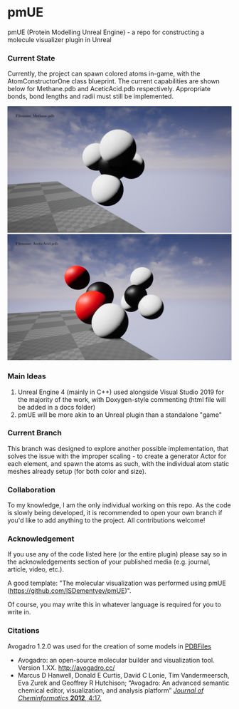 # pmUE
pmUE (Protein Modelling Unreal Engine) - a repo for constructing a molecule visualizer plugin in Unreal

### Current State
Currently, the project can spawn colored atoms in-game, with the AtomConstructorOne class blueprint. The current capabilities are shown below for Methane.pdb and AceticAcid.pdb respectively. Appropriate bonds, bond lengths and radii must still be implemented.

![Methane](https://github.com/ISDementyev/pmUE/blob/main/Screenshots/MethaneWithColor.png "Spawned Methane with Color")
![AceticAcid](https://github.com/ISDementyev/pmUE/blob/main/Screenshots/AceticAcidWithColor.png "Spawned Acetic Acid with Color")

### Main Ideas
1. Unreal Engine 4 (mainly in C++) used alongside Visual Studio 2019 for the majority of the work, with Doxygen-style commenting (html file will be added in a docs folder)
2. pmUE will be more akin to an Unreal plugin than a standalone "game"

### Current Branch
This branch was designed to explore another possible implementation, that solves the issue with the improper scaling - to create a generator Actor for each element, and spawn the atoms as such, with the individual atom static meshes already setup (for both color and size). 

### Collaboration
To my knowledge, I am the only individual working on this repo. As the code is slowly being developed, it is recommended to open your own branch if you'd like to add anything to the project. All contributions welcome!

### Acknowledgement
If you use any of the code listed here (or the entire plugin) please say so in the acknowledgements section of your published media (e.g. journal, article, video, etc.).

A good template: "The molecular visualization was performed using pmUE (https://github.com/ISDementyev/pmUE)".

Of course, you may write this in whatever language is required for you to write in.

### Citations
Avogadro 1.2.0 was used for the creation of some models in [PDBFiles](https://github.com/ISDementyev/pmUE/tree/main/PDBFiles)
- Avogadro: an open-source molecular builder and visualization tool. Version 1.XX. http://avogadro.cc/
- Marcus D Hanwell, Donald E Curtis, David C Lonie, Tim Vandermeersch, Eva Zurek and Geoffrey R Hutchison; “Avogadro: An advanced semantic chemical editor, visualization, and analysis platform” [*Journal of Cheminformatics* **2012**, 4:17.](http://www.jcheminf.com/content/4/1/17)
